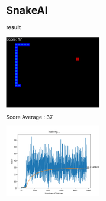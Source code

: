 # SnakeAI

#### result
<img width="50%" src="https://github.com/parkkyungjun/RL/blob/main/snake_ai/result/SnakeAI.gif?raw=true">

Score Average : 37


<img width="50%" src='https://github.com/parkkyungjun/RL/blob/main/snake_ai/result/Figure_1.png?raw=true'>
